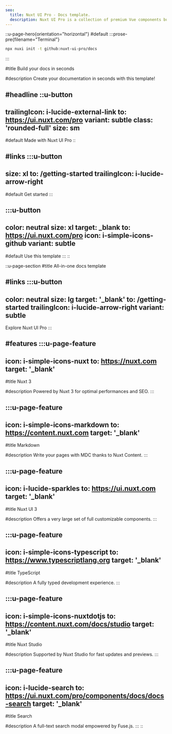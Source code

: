 ```yaml
---
seo:
  title: Nuxt UI Pro - Docs template.
  description: Nuxt UI Pro is a collection of premium Vue components built on top of Nuxt UI to create beautiful & responsive Nuxt applications in minutes.
---
```


::u-page-hero{orientation="horizontal"}
#default
:::prose-pre{filename="Terminal"}
```bash
npx nuxi init -t github:nuxt-ui-pro/docs
```
:::

#title
Build your docs in seconds

#description
Create your documentation in seconds with this template!

#headline
  ::u-button
  ---
  trailingIcon: i-lucide-external-link
  to: https://ui.nuxt.com/pro
  variant: subtle
  class: 'rounded-full'
  size: sm
  ---
  #default
  Made with Nuxt UI Pro
  ::

#links
  :::u-button
  ---
  size: xl
  to: /getting-started
  trailingIcon: i-lucide-arrow-right
  ---
  #default
  Get started
  :::

  :::u-button
  ---
  color: neutral
  size: xl
  target: _blank
  to: https://ui.nuxt.com/pro
  icon: i-simple-icons-github
  variant: subtle
  ---
  #default
  Use this template
  :::
::

::u-page-section
#title
All-in-one docs template

#links
  :::u-button
  ---
  color: neutral
  size: lg
  target: '_blank'
  to: /getting-started
  trailingIcon: i-lucide-arrow-right
  variant: subtle
  ---
  Explore Nuxt UI Pro
  :::

#features
  :::u-page-feature
  ---
  icon: i-simple-icons-nuxt
  to: https://nuxt.com
  target: '_blank'
  ---
  #title
  Nuxt 3

  #description
  Powered by Nuxt 3 for optimal performances and SEO.
  :::

  :::u-page-feature
  ---
  icon: i-simple-icons-markdown
  to: https://content.nuxt.com
  target: '_blank'
  ---
  #title
  Markdown

  #description
  Write your pages with MDC thanks to Nuxt Content.
  :::

  :::u-page-feature
  ---
  icon: i-lucide-sparkles
  to: https://ui.nuxt.com
  target: '_blank'
  ---
  #title
  Nuxt UI 3

  #description
  Offers a very large set of full customizable components.
  :::

  :::u-page-feature
  ---
  icon: i-simple-icons-typescript
  to: https://www.typescriptlang.org
  target: '_blank'
  ---
  #title
  TypeScript

  #description
  A fully typed development experience.
  :::

  :::u-page-feature
  ---
  icon: i-simple-icons-nuxtdotjs
  to: https://content.nuxt.com/docs/studio
  target: '_blank'
  ---
  #title
  Nuxt Studio

  #description
  Supported by Nuxt Studio for fast updates and previews.
  :::

  :::u-page-feature
  ---
  icon: i-lucide-search
  to: https://ui.nuxt.com/pro/components/docs/docs-search
  target: '_blank'
  ---
  #title
  Search

  #description
  A full-text search modal empowered by Fuse.js.
  :::
::
